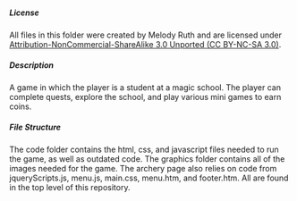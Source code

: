 ##### License
All files in this folder were created by Melody Ruth and are licensed under [Attribution-NonCommercial-ShareAlike 3.0 Unported (CC BY-NC-SA 3.0)](https://creativecommons.org/licenses/by-nc-sa/3.0/).

##### Description
A game in which the player is a student at a magic school. The player can complete quests, explore the school, and play various mini games to earn coins.

##### File Structure
The code folder contains the html, css, and javascript files needed to run the game, as well as outdated code.
The graphics folder contains all of the images needed for the game.
The archery page also relies on code from jqueryScripts.js, menu.js, main.css, menu.htm, and footer.htm. All are found in the top level of this repository.